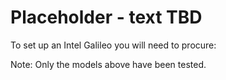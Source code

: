 # Placeholder - text TBD #
To set up an Intel Galileo you will need to procure:

Note: Only the models above have been tested. 